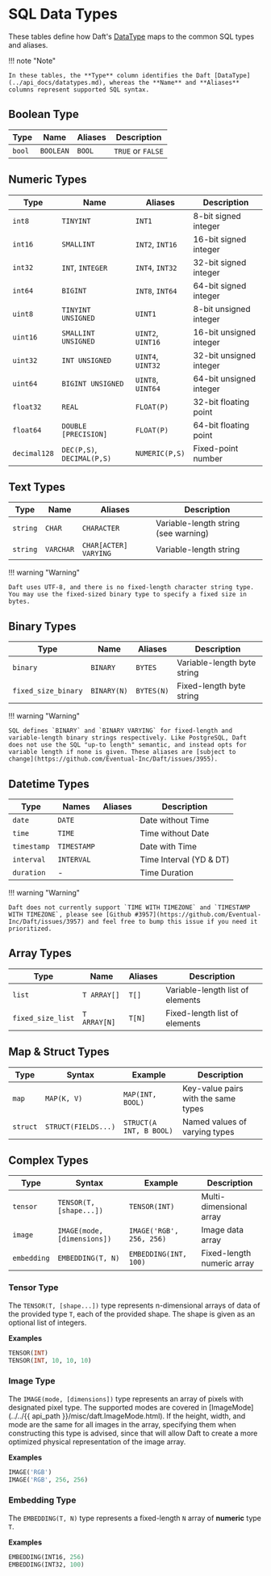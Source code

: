 # SQL Data Types

These tables define how Daft's [DataType](../api_docs/datatypes.md) maps to the common SQL types and aliases.

!!! note "Note"

    In these tables, the **Type** column identifies the Daft [DataType](../api_docs/datatypes.md), whereas the **Name** and **Aliases** columns represent supported SQL syntax.

## Boolean Type

| Type   | Name      | Aliases | Description       |
| ------ | --------- | ------- | ----------------- |
| `bool` | `BOOLEAN` | `BOOL`  | `TRUE` or `FALSE` |


## Numeric Types

| Type         | Name                       | Aliases           | Description             |
| ------------ | -------------------------- | ----------------- | ----------------------- |
| `int8`       | `TINYINT`                  | `INT1`            | 8-bit signed integer    |
| `int16`      | `SMALLINT`                 | `INT2`, `INT16`   | 16-bit signed integer   |
| `int32`      | `INT`, `INTEGER`           | `INT4`, `INT32`   | 32-bit signed integer   |
| `int64`      | `BIGINT`                   | `INT8`, `INT64`   | 64-bit signed integer   |
| `uint8`      | `TINYINT UNSIGNED`         | `UINT1`           | 8-bit unsigned integer  |
| `uint16`     | `SMALLINT UNSIGNED`        | `UINT2`, `UINT16` | 16-bit unsigned integer |
| `uint32`     | `INT UNSIGNED`             | `UINT4`, `UINT32` | 32-bit unsigned integer |
| `uint64`     | `BIGINT UNSIGNED`          | `UINT8`, `UINT64` | 64-bit unsigned integer |
| `float32`    | `REAL`                     | `FLOAT(P)`        | 32-bit floating point   |
| `float64`    | `DOUBLE [PRECISION]`       | `FLOAT(P)`        | 64-bit floating point   |
| `decimal128` | `DEC(P,S)`, `DECIMAL(P,S)` | `NUMERIC(P,S)`    | Fixed-point number      |


## Text Types

| Type     | Name      | Aliases               | Description                          |
| -------- | --------- | --------------------- | ------------------------------------ |
| `string` | `CHAR`    | `CHARACTER`           | Variable-length string (see warning) |
| `string` | `VARCHAR` | `CHAR[ACTER] VARYING` | Variable-length string               |

!!! warning "Warning"

    Daft uses UTF-8, and there is no fixed-length character string type. You may use the fixed-sized binary type to specify a fixed size in bytes.


## Binary Types

| Type                | Name        | Aliases    | Description                 |
| ------------------- | ----------- | ---------- | --------------------------- |
| `binary`            | `BINARY`    | `BYTES`    | Variable-length byte string |
| `fixed_size_binary` | `BINARY(N)` | `BYTES(N)` | Fixed-length byte string    |

!!! warning "Warning"

    SQL defines `BINARY` and `BINARY VARYING` for fixed-length and variable-length binary strings respectively. Like PostgreSQL, Daft does not use the SQL "up-to length" semantic, and instead opts for variable length if none is given. These aliases are [subject to change](https://github.com/Eventual-Inc/Daft/issues/3955).


## Datetime Types

| Type        | Names       | Aliases | Description             |
| ----------- | ----------- | ------- | ----------------------- |
| `date`      | `DATE`      |         | Date without Time       |
| `time`      | `TIME`      |         | Time without Date       |
| `timestamp` | `TIMESTAMP` |         | Date with Time          |
| `interval`  | `INTERVAL`  |         | Time Interval (YD & DT) |
| `duration`  | -           |         | Time Duration           |

!!! warning "Warning"

    Daft does not currently support `TIME WITH TIMEZONE` and `TIMESTAMP WITH TIMEZONE`, please see [Github #3957](https://github.com/Eventual-Inc/Daft/issues/3957) and feel free to bump this issue if you need it prioritized.


## Array Types

| Type              | Name         | Aliases | Description                      |
| ----------------- | ------------ | ------- | -------------------------------- |
| `list`            | `T ARRAY[]`  | `T[]`   | Variable-length list of elements |
| `fixed_size_list` | `T ARRAY[N]` | `T[N]`  | Fixed-length list of elements    |


## Map & Struct Types

| Type     | Syntax              | Example                 | Description                         |
| -------- | ------------------- | ----------------------- | ----------------------------------- |
| `map`    | `MAP(K, V)`         | `MAP(INT, BOOL)`        | Key-value pairs with the same types |
| `struct` | `STRUCT(FIELDS...)` | `STRUCT(A INT, B BOOL)` | Named values of varying types       |


## Complex Types

| Type        | Syntax                      | Example                  | Description                |
| ----------- | --------------------------- | ------------------------ | -------------------------- |
| `tensor`    | `TENSOR(T, [shape...])`     | `TENSOR(INT)`            | Multi-dimensional array    |
| `image`     | `IMAGE(mode, [dimensions])` | `IMAGE('RGB', 256, 256)` | Image data array           |
| `embedding` | `EMBEDDING(T, N)`           | `EMBEDDING(INT, 100)`    | Fixed-length numeric array |

### Tensor Type

The `TENSOR(T, [shape...])` type represents n-dimensional arrays of data of the provided type `T`, each of the provided shape. The shape is given as an optional list of integers.

**Examples**

```sql
TENSOR(INT)
TENSOR(INT, 10, 10, 10)
```

### Image Type

The `IMAGE(mode, [dimensions])` type represents an array of pixels with designated pixel type. The supported modes are covered in [ImageMode](../../{{ api_path }}/misc/daft.ImageMode.html). If the height, width, and mode are the same for all images in the array, specifying them when constructing this type is advised, since that will allow Daft to create a more optimized physical representation of the image array.

**Examples**

```sql
IMAGE('RGB')
IMAGE('RGB', 256, 256)
```

### Embedding Type

The `EMBEDDING(T, N)` type represents a fixed-length `N` array of **numeric** type `T`.

**Examples**

```sql
EMBEDDING(INT16, 256)
EMBEDDING(INT32, 100)
```

